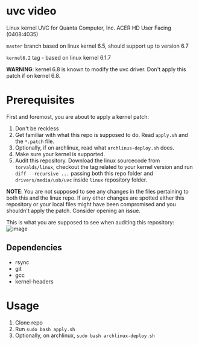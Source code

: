 # uvc video 
Linux kernel UVC for Quanta Computer, Inc. ACER HD User Facing (0408:4035)

`master` branch based on linux kernel 6.5, should support up to version 6.7

`kernel6.2` tag - based on linux kernel 6.1.7

**WARNING**: kernel 6.8 is known to modify the uvc driver. Don't apply this patch if on kernel 6.8.

# Prerequisites

First and foremost, you are about to apply a kernel patch:
1. Don't be reckless
2. Get familiar with what this repo is supposed to do. Read `apply.sh` and the `*.patch` file.
3. Optionally, if on archlinux, read what `archlinus-deploy.sh` does.
4. Make sure your kernel is supported.
5. Audit this repository. Download the linux sourcecode from `torvalds/linux`, checkout the tag
related to your kernel version and run `diff --recursive ...` passing both this repo folder and
`drivers/media/usb/uvc` inside `linux` repository folder.

**NOTE**: You are not supposed to see any changes in the files pertaining to both this and the
linux repo. If any other changes are spotted either this repository or your local files might
have been compromised and you shouldn't apply the patch. Consider opening an issue.

This is what you are supposed to see when auditing this repository:
![image](https://github.com/gchamon/uvc/assets/9471861/1f548782-efdb-4c81-a68d-498678c4f85d)

## Dependencies

* rsync
* git
* gcc
* kernel-headers

# Usage

1. Clone repo
2. Run `sudo bash apply.sh`
3. Optionally, on archlinux, `sudo bash archlinux-deploy.sh`

